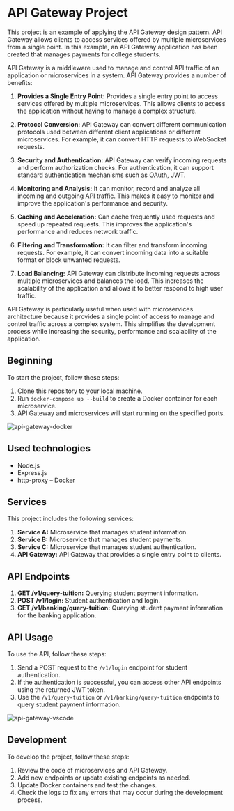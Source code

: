 # API Gateway Project

This project is an example of applying the API Gateway design pattern. API Gateway allows clients to access services offered by multiple microservices from a single point. In this example, an API Gateway application has been created that manages payments for college students.

API Gateway is a middleware used to manage and control API traffic of an application or microservices in a system. API Gateway provides a number of benefits:

1. **Provides a Single Entry Point:** Provides a single entry point to access services offered by multiple microservices. This allows clients to access the application without having to manage a complex structure.

2. **Protocol Conversion:** API Gateway can convert different communication protocols used between different client applications or different microservices. For example, it can convert HTTP requests to WebSocket requests.

3. **Security and Authentication:** API Gateway can verify incoming requests and perform authorization checks. For authentication, it can support standard authentication mechanisms such as OAuth, JWT.

4. **Monitoring and Analysis:** It can monitor, record and analyze all incoming and outgoing API traffic. This makes it easy to monitor and improve the application's performance and security.

5. **Caching and Acceleration:** Can cache frequently used requests and speed up repeated requests. This improves the application's performance and reduces network traffic.

6. **Filtering and Transformation:** It can filter and transform incoming requests. For example, it can convert incoming data into a suitable format or block unwanted requests.

7. **Load Balancing:** API Gateway can distribute incoming requests across multiple microservices and balances the load. This increases the scalability of the application and allows it to better respond to high user traffic.

API Gateway is particularly useful when used with microservices architecture because it provides a single point of access to manage and control traffic across a complex system. This simplifies the development process while increasing the security, performance and scalability of the application.

## Beginning

To start the project, follow these steps:

1. Clone this repository to your local machine.
2. Run `docker-compose up --build` to create a Docker container for each microservice.
3. API Gateway and microservices will start running on the specified ports.
   
![api-gateway-docker](https://github.com/OzlemKlc/API-Gateway/assets/122043812/7014317f-0cc3-49d1-87b9-0095f97d70b7)


## Used technologies

- Node.js
- Express.js
- http-proxy
– Docker

## Services

This project includes the following services:

1. **Service A:** Microservice that manages student information.
2. **Service B:** Microservice that manages student payments.
3. **Service C:** Microservice that manages student authentication.
4. **API Gateway:** API Gateway that provides a single entry point to clients.

## API Endpoints

1. **GET /v1/query-tuition:** Querying student payment information.
2. **POST /v1/login:** Student authentication and login.
3. **GET /v1/banking/query-tuition:** Querying student payment information for the banking application.

## API Usage

To use the API, follow these steps:

1. Send a POST request to the `/v1/login` endpoint for student authentication.
2. If the authentication is successful, you can access other API endpoints using the returned JWT token.
3. Use the `/v1/query-tuition` or `/v1/banking/query-tuition` endpoints to query student payment information.

![api-gateway-vscode](https://github.com/OzlemKlc/API-Gateway/assets/122043812/a9d71afb-17b5-4b3f-838c-c36b1d8cd6d9)


## Development

To develop the project, follow these steps:

1. Review the code of microservices and API Gateway.
2. Add new endpoints or update existing endpoints as needed.
3. Update Docker containers and test the changes.
4. Check the logs to fix any errors that may occur during the development process.
